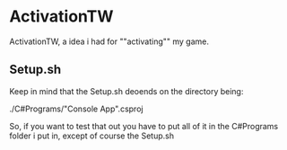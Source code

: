 # ActivationTW
ActivationTW, a idea i had for ""activating"" my game.


## Setup.sh
Keep in mind that the Setup.sh deoends on the directory being:

 ./C#Programs/"Console App".csproj
 
 So, if you want to test that out you have to put all of it in the C#Programs folder i put in, except of course the Setup.sh

